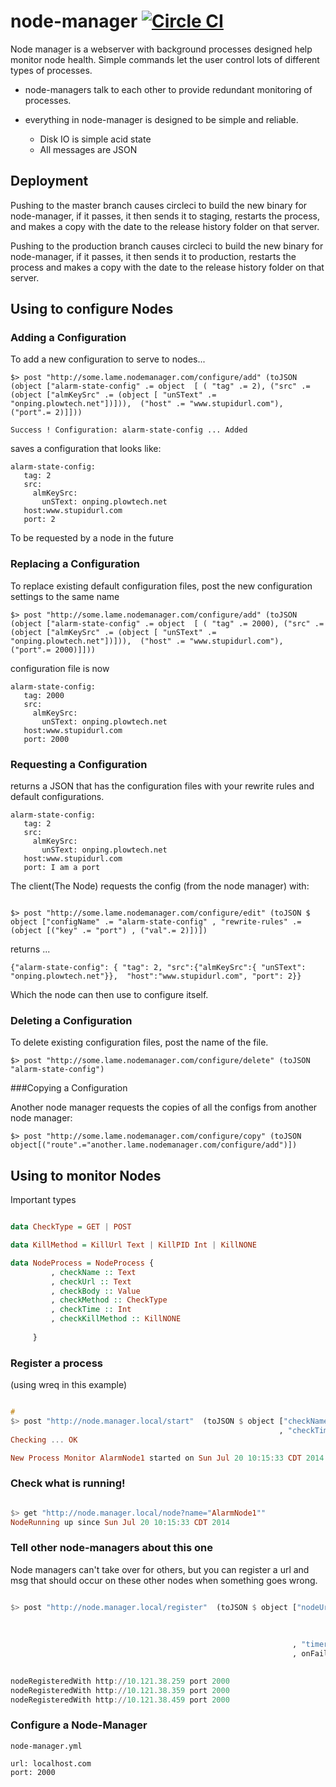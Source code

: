 # node-manager [![Circle CI](https://circleci.com/gh/plow-technologies/node-manager.png?style=shield)](https://circleci.com/gh/plow-technologies/node-manager)

Node manager is a webserver with background processes designed help monitor node health.
Simple commands let the user control lots of different types of processes. 

* node-managers talk to each other to provide redundant monitoring of processes.

* everything in node-manager is designed to be simple and reliable.
  * Disk IO is simple acid state
  * All messages are JSON


## Deployment

Pushing to the master branch causes circleci to build the new binary for node-manager, if it passes, it then sends it to staging, restarts the process, and makes a copy with the date to the release history folder on that server.

Pushing to the production branch causes circleci to build the new binary for node-manager, if it passes, it then sends it to production, restarts the process and makes a copy with the date to the release history folder on that server.

## Using to configure Nodes

### Adding a Configuration

To add a new configuration to serve to nodes...

```
$> post "http://some.lame.nodemanager.com/configure/add" (toJSON (object ["alarm-state-config" .= object  [ ( "tag" .= 2), ("src" .= (object ["almKeySrc" .= (object [ "unSText" .=  "onping.plowtech.net"])])),  ("host" .= "www.stupidurl.com"), ("port".= 2)]]))

Success ! Configuration: alarm-state-config ... Added

```
saves a configuration that looks like:

```
alarm-state-config:
   tag: 2
   src:
     almKeySrc:
       unSText: onping.plowtech.net
   host:www.stupidurl.com
   port: 2

```
To be requested by a node in the future

### Replacing a Configuration

To replace existing default configuration files, post the new configuration settings to the same name

```
$> post "http://some.lame.nodemanager.com/configure/add" (toJSON (object ["alarm-state-config" .= object  [ ( "tag" .= 2000), ("src" .= (object ["almKeySrc" .= (object [ "unSText" .=  "onping.plowtech.net"])])),  ("host" .= "www.stupidurl.com"), ("port".= 2000)]]))

```
configuration file is now

```
alarm-state-config:
   tag: 2000
   src:
     almKeySrc:
       unSText: onping.plowtech.net
   host:www.stupidurl.com
   port: 2000

```


### Requesting a Configuration
returns a JSON that has the configuration files with your rewrite rules and default configurations.

```
alarm-state-config:
   tag: 2
   src:
     almKeySrc:
       unSText: onping.plowtech.net
   host:www.stupidurl.com
   port: I am a port

```
The client(The Node) requests the config (from the node manager) with:

```

$> post "http://some.lame.nodemanager.com/configure/edit" (toJSON $ object ["configName" .= "alarm-state-config" , "rewrite-rules" .= (object [("key" .= "port") , ("val".= 2)])])

```

returns ...

```
{"alarm-state-config": { "tag": 2, "src":{"almKeySrc":{ "unSText": "onping.plowtech.net"}},  "host":"www.stupidurl.com", "port": 2}}
```

Which the node can then use to configure itself.

### Deleting a Configuration

To delete existing configuration files, post the name of the file.

```
$> post "http://some.lame.nodemanager.com/configure/delete" (toJSON "alarm-state-config")

```

###Copying a Configuration

Another node manager requests the copies of all the configs from another node manager:

```
$> post "http://some.lame.nodemanager.com/configure/copy" (toJSON object[("route".="another.lame.nodemanager.com/configure/add")]) 

```


## Using to monitor Nodes

Important types

``` haskell

data CheckType = GET | POST

data KillMethod = KillUrl Text | KillPID Int | KillNONE

data NodeProcess = NodeProcess {
         , checkName :: Text
         , checkUrl :: Text
         , checkBody :: Value
         , checkMethod :: CheckType
         , checkTime :: Int
         , checkKillMethod :: KillNONE
         
     }
```

### Register a process
(using wreq in this example)

``` haskell

#
$> post "http://node.manager.local/start"  (toJSON $ object ["checkName" .= "AlarmNode1" , "checkUrl" .= "http://10.121.38.159:2233/alarm-status" , "checkBody" .= (toJSON $ object ["alarmId1" .= 3]) , "checkMethod" .= POST 
                                                            , "checkTime" .= 3600 , "checkKillMethod" .= (KillUrl "http://10.121.38.159:2233/kill-me" ) ])
Checking ... OK

New Process Monitor AlarmNode1 started on Sun Jul 20 10:15:33 CDT 2014

```


### Check what is running!

``` haskell

$> get "http://node.manager.local/node?name="AlarmNode1"" 
NodeRunning up since Sun Jul 20 10:15:33 CDT 2014

```


### Tell other node-managers about this one

Node managers can't take over for others, but you can register a url and msg that should occur on these other nodes when something goes wrong.

``` haskell

$> post "http://node.manager.local/register"  (toJSON $ object ["nodeUrls" .= ["url" .= "http://10.121.38.159" , "port" .= 2000
                                                                              ,"url" .= "http://10.121.38.259" , "port" .= 2000
                                                                              ,"url" .= "http://10.121.38.359" , "port" .= 2000
                                                                              ,"url" .= "http://10.121.38.459" , "port" .= 2000 ]
                                                               , "timer" .= 3600
                                                               , onFail .= [ "url" .= "http://10.121.38.159:3111/cryout" , "message" .= (object [msg .= "AlarmNode1 has failed"])
                                                                            ,"method" .= POST ] ])

nodeRegisteredWith http://10.121.38.259 port 2000
nodeRegisteredWith http://10.121.38.359 port 2000
nodeRegisteredWith http://10.121.38.459 port 2000


```



### Configure a Node-Manager

```
node-manager.yml
```

```
url: localhost.com
port: 2000
```















